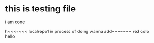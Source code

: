 # this is testing file
I am done

h<<<<<<< localrepo1
in process of doing
wanna add=======
red colo
hello 
